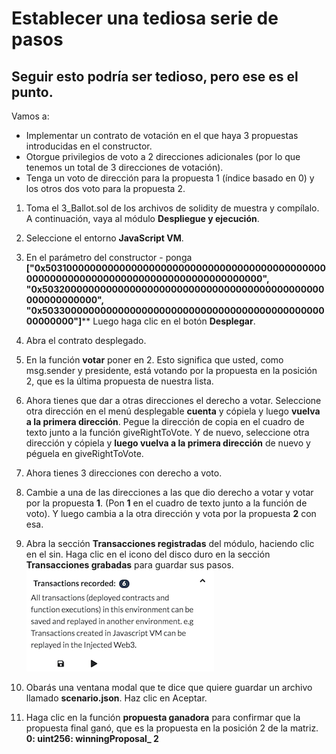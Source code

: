 # Establecer una tediosa serie de pasos

## Seguir esto podría ser tedioso, pero ese es el punto.

Vamos a:

- Implementar un contrato de votación en el que haya 3 propuestas introducidas en el constructor.
- Otorgue privilegios de voto a 2 direcciones adicionales (por lo que tenemos un total de 3 direcciones de votación).
- Tenga un voto de dirección para la propuesta 1 (índice basado en 0) y los otros dos voto para la propuesta 2.

1. Toma el 3_Ballot.sol de los archivos de solidity de muestra y compílalo.  A continuación, vaya al módulo **Despliegue y ejecución**.

2. Seleccione el entorno **JavaScript VM**.

3. En el parámetro del constructor - ponga **["0x5031000000000000000000000000000000000000000000000000000000000000000000000000000000000000", "0x503200000000000000000000000000000000000000000000000000000000", "0x50330000000000000000000000000000000000000000000000000000"]**\*\* Luego haga clic en el botón **Desplegar**.

4. Abra el contrato desplegado.

5. En la función **votar** poner en 2.  Esto significa que usted, como msg.sender y presidente, está votando por la propuesta en la posición 2, que es la última propuesta de nuestra lista.

6. Ahora tienes que dar a otras direcciones el derecho a votar.  Seleccione otra dirección en el menú desplegable **cuenta** y cópiela y luego **vuelva a la primera dirección**.  Pegue la dirección de copia en el cuadro de texto junto a la función giveRightToVote.  Y de nuevo, seleccione otra dirección y cópiela y **luego vuelva a la primera dirección** de nuevo y péguela en giveRightToVote.

7. Ahora tienes 3 direcciones con derecho a voto.

8. Cambie a una de las direcciones a las que dio derecho a votar y votar por la propuesta **1**.  (Pon **1** en el cuadro de texto junto a la función de voto).  Y luego cambia a la otra dirección y vota por la propuesta **2** con esa.

9. Abra la sección **Transacciones registradas** del módulo, haciendo clic en el sin. Haga clic en el icono del disco duro en la sección **Transacciones grabadas** para guardar sus pasos.
   ![recorder](https://github.com/ethereum/remix-workshops/blob/master/Recorder/2_Record/images/recorder.png?raw=true "recorder")

10. Obarás una ventana modal que te dice que quiere guardar un archivo llamado **scenario.json**.  Haz clic en Aceptar.

11. Haga clic en la función **propuesta ganadora** para confirmar que la propuesta final ganó, que es la propuesta en la posición 2 de la matriz. **0: uint256: winningProposal_ 2**
